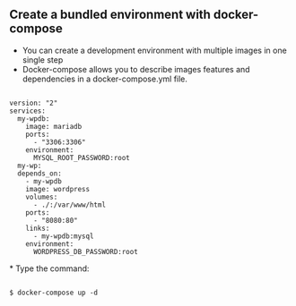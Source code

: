 ##  Create a bundled environment with docker-compose

* You can create a development environment with multiple images in one single step
* Docker-compose allows you to describe images features and dependencies in a docker-compose.yml file.
<section>
<pre><code data-trim>
version: "2"
services:
  my-wpdb:
    image: mariadb
    ports:
      - "3306:3306"
    environment:
      MYSQL_ROOT_PASSWORD:root
  my-wp:
  depends_on:
    - my-wpdb
    image: wordpress
    volumes:
      - ./:/var/www/html
    ports:
      - "8080:80"
    links:
      - my-wpdb:mysql
    environment:
      WORDPRESS_DB_PASSWORD:root
</code></pre>
</section> 
* Type the command:
<section>
<pre><code data-trim>
$ docker-compose up -d
</code></pre>
</section>
